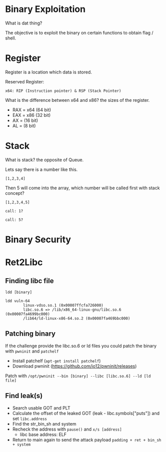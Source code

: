 # Binary Exploitation

What is dat thing? 

The objective is to exploit the binary on certain functions to obtain flag / shell.


# Register

Register is a location which data is stored.

Reserved Register:

    x64: RIP (Instruction pointer) & RSP (Stack Pointer)

What is the difference between x64 and x86?
the sizes of the register.

- RAX = x64 (64 bit)
- EAX = x86 (32 bit)
- AX = (16 bit)
- AL = (8 bit)

# Stack

What is stack? the opposite of Queue.

Lets say there is a number like this.

    [1,2,3,4]

Then 5 will come into the array, which number will be called first with stack concept?

    [1,2,3,4,5]

    call: 1?

    call: 5?


# Binary Security






# Ret2Libc
## Finding libc file

`ldd [binary]`

```
ldd vuln-64 
        linux-vdso.so.1 (0x00007ffcfa726000)
        libc.so.6 => /lib/x86_64-linux-gnu/libc.so.6 (0x00007fa4699bc000)
        /lib64/ld-linux-x86-64.so.2 (0x00007fa469bbc000)

```

## Patching binary

If the challenge provide the libc.so.6 or ld files you could patch the binary with `pwninit` and `patchelf`

- Install patchelf (`apt-get install patchelf`)
- Download pwninit (https://github.com/io12/pwninit/releases)

Patch with `/opt/pwninit --bin [binary] --libc [libc.so.6] --ld [ld file]`

## Find leak(s)

- Search usable GOT and PLT
- Calculate the offset of the leaked GOT (leak - libc.symbols["puts"]) and set `libc.address`
- Find the str_bin_sh and system
- Recheck the address with `pause()` and `x/s [address]`
  - libc base address: ELF
- Return to main again to send the attack payload `padding + ret + bin_sh + system`
